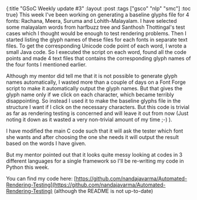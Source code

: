 {:title "GSoC Weekly update #3"
:layout :post
:tags  ["gsco" "nlp" "smc"]
:toc true}
This week I've been working on generating a baseline glyphs file for 4 fonts: Rachana, Meera, Suruma and Lohith-Malayalam. I have selected some malayalam words from harfbuzz tree and Santhosh Thottingal's test cases which I thought would be enough to test rendering problems. Then I started listing the glyph names of these files for each fonts in separate text files. To get the corresponding Unicode code point of each word, I wrote a small Java code. So I executed the script on each word, found all the code points and made 4 text files that contains the corresponding glyph names of the four fonts I mentioned earlier. 

Although my mentor did tell me that it is not possible to generate glyph names automatically, I wasted more than a couple of days on a Font Forge script to make it automatically output the glyph names. But that gives the glyph name only if we click on each character, which became terribly disappointing. So instead I used it to make the baseline glyphs file in the structure I want if I click on the necessary characters. But this code is trivial as far as rendering testing is concerned and will leave it out from now (Just noting it down as it wasted a very non-trivial amount of my time ;-) ).

I have modified the main C code such that it will ask the tester which font she wants and after choosing the one she needs it will output the result based on the words I have given.

But my mentor pointed out that it looks quite messy looking at codes in 3 different languages for a single framework so I'll be re-writing my code in Python this week.

You can find my code here: [https://github.com/nandajavarma/Automated-Rendering-Testing](https://github.com/nandajavarma/Automated-Rendering-Testing) (although the README is not up-to-date)

